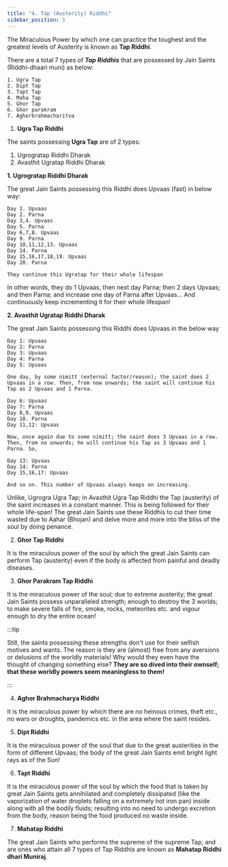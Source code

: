 ```yaml
---
title: "4. Tap (Austerity) Riddhi"
sidebar_position: 5
---  
```


The Miraculous Power by which one can practice the toughest and the greatest levels of Austerity is known as **Tap Riddhi**. 

There are a total 7 types of ***Tap Riddhis*** that are possessed by Jain Saints (Riddhi-dhaari muni) as below:
   
    1. Ugra Tap
    2. Dipt Tap
    3. Tapt Tap
    4. Maha Tap
    5. Ghor Tap
    6. Ghor parakram
    7. Aghorbrahmacharitva

1. **Ugra Tap Riddhi**

The saints possessing **Ugra Tap** are of 2 types:
1. Ugrogratap Riddhi Dharak
2. Avasthit Ugratap Riddhi Dharak

**1. Ugrogratap Riddhi Dharak**

The great Jain Saints possessing this Riddhi does Upvaas (fast) in below way:

    Day 1. Upvaas
    Day 2. Parna
    Day 3,4. Upvaas 
    Day 5. Parna
    Day 6,7,8. Upvaas
    Day 9. Parna
    Day 10,11,12,13. Upvaas
    Day 14. Parna
    Day 15,16,17,18,19. Upvaas
    Day 20. Parna

    They continue this Ugratap for their whole lifespan

In other words, they do 1 Upvaas, then next day Parna; then 2 days Upvaas; and then Parna; and increase one day of Parna after Upvaas... And continuously keep incrementing it for their whole lifespan! 

**2. Avasthit Ugratap Riddhi Dharak**

The great Jain Saints possessing this Riddhi does Upvaas in the below way

    Day 1: Upvaas
    Day 2: Parna
    Day 3: Upvaas
    Day 4: Parna
    Day 5: Upvaas

    One day, by some nimitt (external factor/reason); the saint does 2 Upvaas in a row. Then, from now onwards; the saint will continue his Tap as 2 Upvaas and 1 Parna. 

    Day 6: Upvaas
    Day 7: Parna
    Day 8,9. Upvaas
    Day 10. Parna
    Day 11,12: Upvaas
    
    Now, once again due to some nimitt; the saint does 3 Upvaas in a row. Then, from no onwards; he will continue his Tap as 3 Upvaas and 1 Parna. So,

    Day 13: Upvaas
    Day 14: Parna
    Day 15,16,17: Upvaas

    And so on. This number of Upvaas always keeps on increasing.

Unlike, Ugrogra Ugra Tap; in Avasthit Ugra Tap Riddhi the Tap (austerity) of the saint increases in a constant manner. This is being followed for their whole life-span! The great Jain Saints use these Riddhis to cut their time wasted due to Aahar (Bhojan) and delve more and more into the bliss of the soul by doing penance.

2. **Ghor Tap Riddhi**

It is the miraculous power of the soul by which the great Jain Saints can perform Tap (austerity) even if the body is affected from painful and deadly diseases.

3. **Ghor Parakram Tap Riddhi** 

It is the miraculous power of the soul; due to extreme austerity; the great Jain Saints possess unparalleled strength; enough to destroy the 3 worlds; to make severe falls of fire, smoke, rocks, meteorites etc. and vigour enough to dry the entire ocean!

:::tip

Still, the saints possessing these strengths don't use for their selfish motives and wants. The reason is they are (almost) free from any aversions or delusions of the worldly materials! Why would they even have the thought of changing something else? **They are so dived into their ownself; that these worldly powers seem meaningless to them!** 

:::

4. **Aghor Brahmacharya Riddhi** 

It is the miraculous power by which there are no heinous crimes, theft etc., no wars or droughts, pandemics etc. in the area where the saint resides. 

5. **Dipt Riddhi**

It is the miraculous power of the soul that due to the great austerities in the form of different Upvaas; the body of the great Jain Saints emit bright light rays as of the Sun!

6. **Tapt Riddhi**

It is the miraculous power of the soul by which the food that is taken by great Jain Saints gets annihilated and completely dissipated (like the vaporization of water droplets falling on a extremely hot iron pan) inside along with all the bodily fluids; resulting into no need to undergo excretion from the body, reason being the food produced no waste inside.

7. **Mahatap Riddhi**

The great Jain Saints who performs the supreme of the supreme Tap; and are ones who attain all 7 types of Tap Riddhis are known as **Mahatap Riddhi dhari Muniraj**. 







